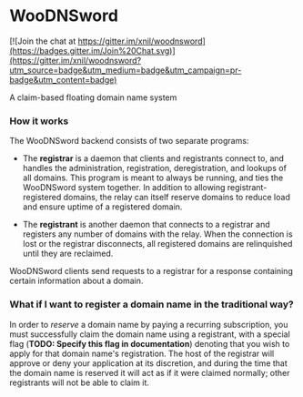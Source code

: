 # WooDNSword

[![Join the chat at https://gitter.im/xnil/woodnsword](https://badges.gitter.im/Join%20Chat.svg)](https://gitter.im/xnil/woodnsword?utm_source=badge&utm_medium=badge&utm_campaign=pr-badge&utm_content=badge)

A claim-based floating domain name system

### How it works

The WooDNSword backend consists of two separate programs:

+ The **registrar** is a daemon that clients and registrants connect to, and
  handles the administration, registration, deregistration, and lookups of all
  domains. This program is meant to always be running, and ties the WooDNSword
  system together. In addition to allowing registrant-registered domains, the
  relay can itself reserve domains to reduce load and ensure uptime of a
  registered domain.

+ The **registrant** is another daemon that connects to a registrar and
  registers any number of domains with the relay. When the connection is lost or
  the registrar disconnects, all registered domains are relinquished until they
  are reclaimed.
 
 WooDNSword clients send requests to a registrar for a response containing
 certain information about a domain.

 ### What if I want to register a domain name in the traditional way?

 In order to _reserve_ a domain name by paying a recurring subscription, you
 must successfully claim the domain name using a registrant, with a special flag
 (**TODO: Specify this flag in documentation**) denoting that you wish to apply
 for that domain name's registration. The host of the registrar will approve or
 deny your application at its discretion, and during the time that the domain
 name is reserved it will act as if it were claimed normally; other registrants
 will not be able to claim it.

